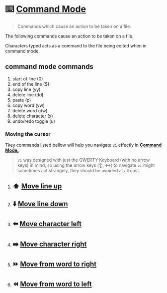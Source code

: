# :keyboard: [Command Mode](vi/command-mode/README.md)
> Commands which cause an action to be taken on a file.

The following commands cause an action to be taken on a file.

Characters typed acts as a command to the file being edited when in command mode.

## command mode commands
1. start of line (0)
1. end of the line ($)
1. copy line (yy)
1. delete line (dd)
1. paste (p)
1. copy word (yw)
1. delete word (dw)
1. delete character (x)
1. undo/redo toggle (u)

### Moving the cursor
Tkey commands listed bellow will help you navigate `vi` effectly in **[Command Mode.](vi/command-mode/README.md)**
> `vi` was designed with just the QWERTY Keyboard (with no arrow keys) in mind, so using the arrow keys (:arrow_up_down:, :left_right_arrow:) to navigate `vi` might sometimes act strangely, they should be avoided at all cost.

1. **:arrow_up: [Move line up](/vi/command-mode/move_line-up)**
    - 
1. **:arrow_down: [Move line down](/vi/command-mode/move_line-down)**
    - 
1. **:arrow_left: [Move character left](/vi/command-mode/move_char-left)**
    - 
1. **:arrow_right: [Move character right](/vi/command-mode/move_char-right)**
    - 
1. **:fast_forward: [Move from word to right](/vi/command-mode/move_word-right)**
    - 
1. **:rewind: [Move from word to left](/vi/command-mode/move_word-left)**
    - 